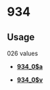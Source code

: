 # 934

## Usage

026 values

-   **[934\_0$a](../../tags/934/934_0a-1.md)**  

-   **[934\_0$v](../../tags/934/934_0v-2.md)**  


